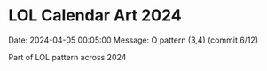 # LOL Calendar Art 2024

Date: 2024-04-05 00:05:00
Message: O pattern (3,4) (commit 6/12)

Part of LOL pattern across 2024

